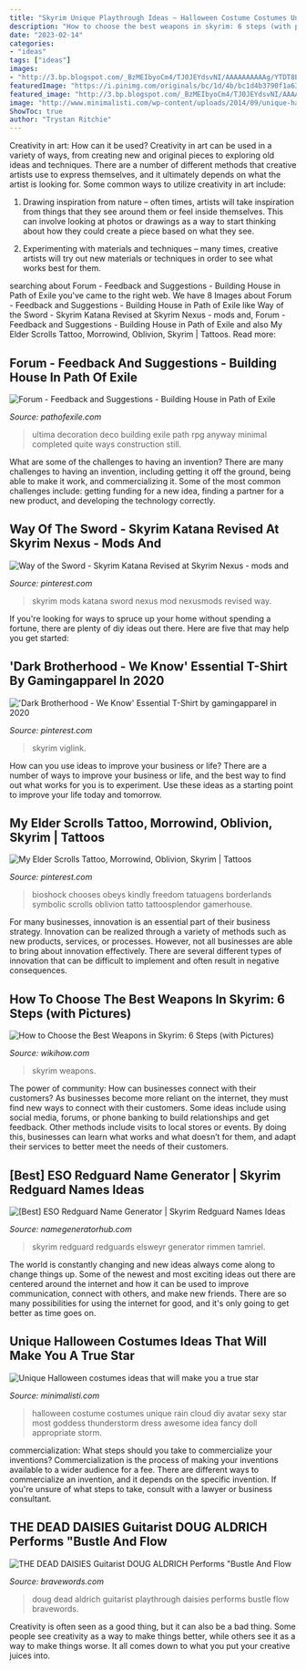 ```yaml
---
title: "Skyrim Unique Playthrough Ideas ~ Halloween Costume Costumes Unique Rain Cloud Diy Avatar Sexy Star Most Goddess Thunderstorm Dress Awesome Idea Fancy Doll Appropriate Storm"
description: "How to choose the best weapons in skyrim: 6 steps (with pictures)"
date: "2023-02-14"
categories:
- "ideas"
tags: ["ideas"]
images:
- "http://3.bp.blogspot.com/_BzMEIbyoCm4/TJ0JEYdsvNI/AAAAAAAAAAg/YTDT8BlwulU/s1600/SeriadHouse3A.JPG"
featuredImage: "https://i.pinimg.com/originals/bc/1d/4b/bc1d4b3790f1a631c589c995244bc9e2.png"
featured_image: "http://3.bp.blogspot.com/_BzMEIbyoCm4/TJ0JEYdsvNI/AAAAAAAAAAg/YTDT8BlwulU/s1600/SeriadHouse3A.JPG"
image: "http://www.minimalisti.com/wp-content/uploads/2014/09/unique-halloween-costume-ideas-rain-cloud-.jpg"
ShowToc: true
author: "Trystan Ritchie"
---
```



Creativity in art: How can it be used?
Creativity in art can be used in a variety of ways, from creating new and original pieces to exploring old ideas and techniques. There are a number of different methods that creative artists use to express themselves, and it ultimately depends on what the artist is looking for. Some common ways to utilize creativity in art include:
1. Drawing inspiration from nature – often times, artists will take inspiration from things that they see around them or feel inside themselves. This can involve looking at photos or drawings as a way to start thinking about how they could create a piece based on what they see.

2. Experimenting with materials and techniques – many times, creative artists will try out new materials or techniques in order to see what works best for them.

	

		
searching about Forum - Feedback and Suggestions - Building House in Path of Exile you've came to the right web. We have 8 Images about Forum - Feedback and Suggestions - Building House in Path of Exile like Way of the Sword - Skyrim Katana Revised at Skyrim Nexus - mods and, Forum - Feedback and Suggestions - Building House in Path of Exile and also My Elder Scrolls Tattoo, Morrowind, Oblivion, Skyrim | Tattoos. Read more:
		
    
## Forum - Feedback And Suggestions - Building House In Path Of Exile

<img loading=lazy src="http://3.bp.blogspot.com/_BzMEIbyoCm4/TJ0JEYdsvNI/AAAAAAAAAAg/YTDT8BlwulU/s1600/SeriadHouse3A.JPG" onerror="this.onerror=null;this.src='https://tse4.mm.bing.net/th?id=OIP.82rfpi4b0-WhVBbSdc1oGwHaJ4&amp;pid=15.1';" alt="Forum - Feedback and Suggestions - Building House in Path of Exile">

_Source: pathofexile.com_

>ultima decoration deco building exile path rpg anyway minimal completed quite ways construction still. 

	

What are some of the challenges to having an invention?
There are many challenges to having an invention, including getting it off the ground, being able to make it work, and commercializing it. Some of the most common challenges include: getting funding for a new idea, finding a partner for a new product, and developing the technology correctly.

    
## Way Of The Sword - Skyrim Katana Revised At Skyrim Nexus - Mods And

<img loading=lazy src="https://i.pinimg.com/originals/bc/1d/4b/bc1d4b3790f1a631c589c995244bc9e2.png" onerror="this.onerror=null;this.src='https://tse1.mm.bing.net/th?id=OIP.9YwZTlg7sZvXSziogfbk_QHaEo&amp;pid=15.1';" alt="Way of the Sword - Skyrim Katana Revised at Skyrim Nexus - mods and">

_Source: pinterest.com_

>skyrim mods katana sword nexus mod nexusmods revised way. 

	

If you're looking for ways to spruce up your home without spending a fortune, there are plenty of diy ideas out there. Here are five that may help you get started: 

    
## &#039;Dark Brotherhood - We Know&#039; Essential T-Shirt By Gamingapparel In 2020

<img loading=lazy src="https://i.pinimg.com/originals/de/36/59/de36597757e1e287f81e7951b43e4098.jpg" onerror="this.onerror=null;this.src='https://tse4.mm.bing.net/th?id=OIP.QWKv4NwrIHoNhDOcqSOqEwHaJ4&amp;pid=15.1';" alt="&#039;Dark Brotherhood - We Know&#039; Essential T-Shirt by gamingapparel in 2020">

_Source: pinterest.com_

>skyrim viglink. 

	

How can you use ideas to improve your business or life?
There are a number of ways to improve your business or life, and the best way to find out what works for you is to experiment. Use these ideas as a starting point to improve your life today and tomorrow.

    
## My Elder Scrolls Tattoo, Morrowind, Oblivion, Skyrim | Tattoos

<img loading=lazy src="https://i.pinimg.com/236x/4a/cb/f5/4acbf5a41a021b0b860bc2544618ddde--gamer-tattoos-fandom-tattoos.jpg" onerror="this.onerror=null;this.src='https://tse4.mm.bing.net/th?id=OIP.05ZlNbyZKF0CJfK36VYbTgAAAA&amp;pid=15.1';" alt="My Elder Scrolls Tattoo, Morrowind, Oblivion, Skyrim | Tattoos">

_Source: pinterest.com_

>bioshock chooses obeys kindly freedom tatuagens borderlands symbolic scrolls oblivion tatto tattoosplendor gamerhouse. 

	

For many businesses, innovation is an essential part of their business strategy. Innovation can be realized through a variety of methods such as new products, services, or processes. However, not all businesses are able to bring about innovation effectively. There are several different types of innovation that can be difficult to implement and often result in negative consequences.

    
## How To Choose The Best Weapons In Skyrim: 6 Steps (with Pictures)

<img loading=lazy src="https://www.wikihow.com/images/a/a5/Choose-the-Best-Weapons-in-Skyrim-Step-6.jpg" onerror="this.onerror=null;this.src='https://tse4.mm.bing.net/th?id=OIP.Su4bZVRk-5xYdWs73_FKVgHaFj&amp;pid=15.1';" alt="How to Choose the Best Weapons in Skyrim: 6 Steps (with Pictures)">

_Source: wikihow.com_

>skyrim weapons. 

	

The power of community: How can businesses connect with their customers?
As businesses become more reliant on the internet, they must find new ways to connect with their customers. Some ideas include using social media, forums, or phone banking to build relationships and get feedback. Other methods include visits to local stores or events. By doing this, businesses can learn what works and what doesn’t for them, and adapt their services to better meet the needs of their customers.

    
## [Best] ESO Redguard Name Generator | Skyrim Redguard Names Ideas

<img loading=lazy src="https://www.namegeneratorhub.com/images/redguard-bg.jpg" onerror="this.onerror=null;this.src='https://tse1.mm.bing.net/th?id=OIP.f1oXeR3tk1JniJ3ZiK9f7wHaEK&amp;pid=15.1';" alt="[Best] ESO Redguard Name Generator | Skyrim Redguard Names Ideas">

_Source: namegeneratorhub.com_

>skyrim redguard redguards elsweyr generator rimmen tamriel. 

	

The world is constantly changing and new ideas always come along to change things up. Some of the newest and most exciting ideas out there are centered around the internet and how it can be used to improve communication, connect with others, and make new friends. There are so many possibilities for using the internet for good, and it's only going to get better as time goes on.

    
## Unique Halloween Costumes Ideas That Will Make You A True Star

<img loading=lazy src="http://www.minimalisti.com/wp-content/uploads/2014/09/unique-halloween-costume-ideas-rain-cloud-.jpg" onerror="this.onerror=null;this.src='https://tse4.mm.bing.net/th?id=OIP.FFL__yItFxL2UkgByDBPSgHaK3&amp;pid=15.1';" alt="Unique Halloween costumes ideas that will make you a true star">

_Source: minimalisti.com_

>halloween costume costumes unique rain cloud diy avatar sexy star most goddess thunderstorm dress awesome idea fancy doll appropriate storm. 

	

commercialization: What steps should you take to commercialize your inventions?
Commercialization is the process of making your inventions available to a wider audience for a fee. There are different ways to commercialize an invention, and it depends on the specific invention. If you're unsure of what steps to take, consult with a lawyer or business consultant.

    
## THE DEAD DAISIES Guitarist DOUG ALDRICH Performs &quot;Bustle And Flow

<img loading=lazy src="http://bravewords.com/medias-static/images/news/2020/5F87021F-the-dead-daisies-guitarist-doug-aldrich-performs-bustle-and-flow-playthrough-video-image.jpeg" onerror="this.onerror=null;this.src='https://tse1.mm.bing.net/th?id=OIP.26jwDe9lpTf99uGHL_rEnAHaEK&amp;pid=15.1';" alt="THE DEAD DAISIES Guitarist DOUG ALDRICH Performs &quot;Bustle And Flow">

_Source: bravewords.com_

>doug dead aldrich guitarist playthrough daisies performs bustle flow bravewords. 

	

Creativity is often seen as a good thing, but it can also be a bad thing. Some people see creativity as a way to make things better, while others see it as a way to make things worse. It all comes down to what you put your creative juices into.

